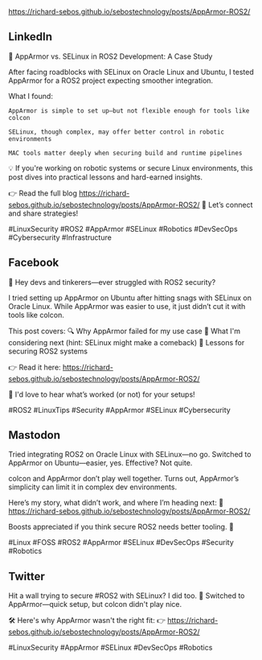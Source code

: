 


https://richard-sebos.github.io/sebostechnology/posts/AppArmor-ROS2/

## LinkedIn


🚀 AppArmor vs. SELinux in ROS2 Development: A Case Study

After facing roadblocks with SELinux on Oracle Linux and Ubuntu, I tested AppArmor for a ROS2 project expecting smoother integration.

What I found:

    AppArmor is simple to set up—but not flexible enough for tools like colcon

    SELinux, though complex, may offer better control in robotic environments

    MAC tools matter deeply when securing build and runtime pipelines

💡 If you're working on robotic systems or secure Linux environments, this post dives into practical lessons and hard-earned insights.

👉 Read the full blog https://richard-sebos.github.io/sebostechnology/posts/AppArmor-ROS2/
🔁 Let’s connect and share strategies!

#LinuxSecurity #ROS2 #AppArmor #SELinux #Robotics #DevSecOps #Cybersecurity #Infrastructure

## Facebook
👋 Hey devs and tinkerers—ever struggled with ROS2 security?

I tried setting up AppArmor on Ubuntu after hitting snags with SELinux on Oracle Linux. While AppArmor was easier to use, it just didn’t cut it with tools like colcon.

This post covers:
🔍 Why AppArmor failed for my use case
🔐 What I'm considering next (hint: SELinux might make a comeback)
🤖 Lessons for securing ROS2 systems

👉 Read it here: https://richard-sebos.github.io/sebostechnology/posts/AppArmor-ROS2/

💬 I'd love to hear what’s worked (or not) for your setups!

#ROS2 #LinuxTips #Security #AppArmor #SELinux #Cybersecurity

## Mastodon
Tried integrating ROS2 on Oracle Linux with SELinux—no go.
Switched to AppArmor on Ubuntu—easier, yes. Effective? Not quite.

colcon and AppArmor don’t play well together. Turns out, AppArmor’s simplicity can limit it in complex dev environments.

Here’s my story, what didn’t work, and where I’m heading next:
🔗 https://richard-sebos.github.io/sebostechnology/posts/AppArmor-ROS2/

Boosts appreciated if you think secure ROS2 needs better tooling. 🧵

#Linux #FOSS #ROS2 #AppArmor #SELinux #DevSecOps #Security #Robotics


## Twitter
Hit a wall trying to secure #ROS2 with SELinux? I did too. 🤯
Switched to AppArmor—quick setup, but colcon didn't play nice.

🛠️ Here's why AppArmor wasn't the right fit:
👉 https://richard-sebos.github.io/sebostechnology/posts/AppArmor-ROS2/

#LinuxSecurity #AppArmor #SELinux #DevSecOps #Robotics